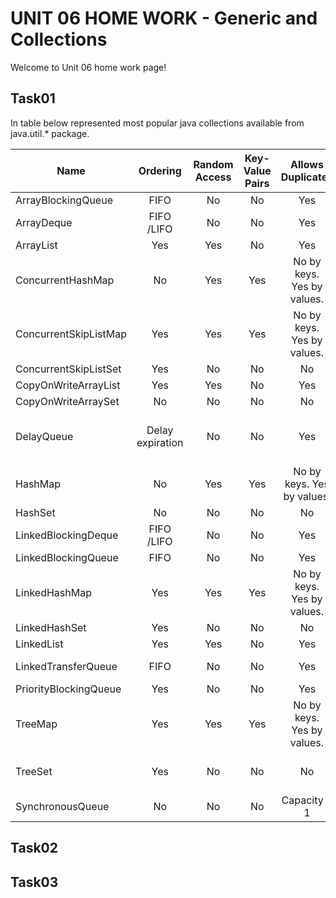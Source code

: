 UNIT 06 HOME WORK - Generic and Collections
===================

Welcome to Unit 06 home work page!

Task01
------
In table below represented most popular java collections available from java.util.* package.

|Name   |Ordering|Random Access|Key-Value Pairs|Allows Duplicates|Allows Null Values|Thread Safe|Blocking Operations|
|---|:---:|:---:|:---:|:---:|:---:|:---:|:---:|
|ArrayBlockingQueue|FIFO|No|No|Yes|No|Yes|Yes|
|ArrayDeque|FIFO<br>/LIFO|No|No|Yes|No|No|No|
|ArrayList|Yes|Yes|No|Yes|Yes|No|No|
|ConcurrentHashMap|No|Yes|Yes|No by keys.<br>Yes by values.|No|Yes|Write to same segment|
|ConcurrentSkipListMap|Yes|Yes|Yes|No by keys.<br>Yes by values.|No|Yes|No|
|ConcurrentSkipListSet|Yes|No|No|No|No|Yes|No|
|CopyOnWriteArrayList|Yes|Yes|No|Yes|Yes|Yes|No|
|CopyOnWriteArraySet|No|No|No|No|Yes|Yes|No|
|DelayQueue|Delay<br>expiration|No|No|Yes|No|Yes|Block on take until delay expired|
|HashMap|No|Yes|Yes|No by keys. Yes by values.|Yes|No|No|
|HashSet|No|No|No|No|Yes|No|No|
|LinkedBlockingDeque|FIFO<br>/LIFO|No|No|Yes|No|Yes|Yes|
|LinkedBlockingQueue|FIFO|No|No|Yes|No|Yes|Yes|
|LinkedHashMap|Yes|Yes|Yes|No by keys.<br>Yes by values.|Yes|No|No|
|LinkedHashSet|Yes|No|No|No|Yes|No|No|
|LinkedList|Yes|Yes|No|Yes|Yes|No|No|
|LinkedTransferQueue|FIFO|No|No|Yes|No|Yes|Yes (variate)|
|PriorityBlockingQueue|Yes|No|No|Yes|No|Yes|Yes|
|TreeMap|Yes|Yes|Yes|No by keys.<br>Yes by values.|Yes|No|No|
|TreeSet|Yes|No|No|No|Depends on Comparator|No|No|
|SynchronousQueue|No|No|No|Capacity = 1|No|Yes|Block write until read|








Task02
------------------------------

Task03
-----------------------------

